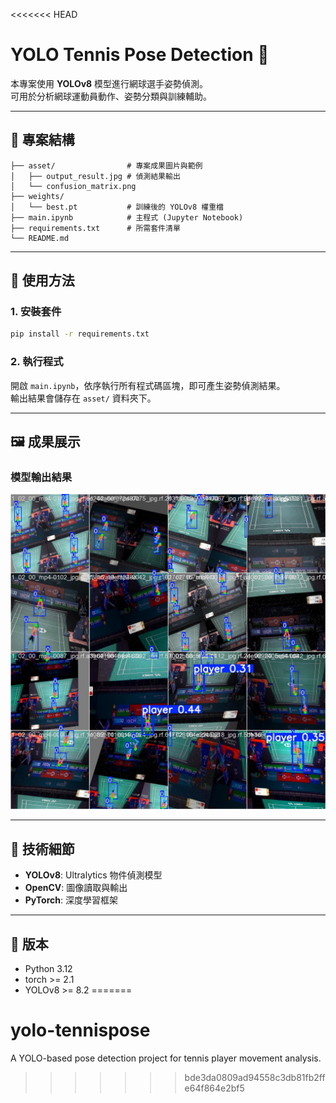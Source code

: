 <<<<<<< HEAD
# YOLO Tennis Pose Detection 🎾

本專案使用 **YOLOv8** 模型進行網球選手姿勢偵測。  
可用於分析網球運動員動作、姿勢分類與訓練輔助。

---

## 📂 專案結構
```
├── asset/                # 專案成果圖片與範例
│   ├── output_result.jpg # 偵測結果輸出
│   └── confusion_matrix.png
├── weights/
│   └── best.pt           # 訓練後的 YOLOv8 權重檔
├── main.ipynb            # 主程式 (Jupyter Notebook)
├── requirements.txt      # 所需套件清單
└── README.md
```

---

## 🚀 使用方法

### 1. 安裝套件
```bash
pip install -r requirements.txt
```

### 2. 執行程式
開啟 `main.ipynb`，依序執行所有程式碼區塊，即可產生姿勢偵測結果。  
輸出結果會儲存在 `asset/` 資料夾下。

---

## 🖼️ 成果展示
### 模型輸出結果
![output](asset/output_result.jpg)

---

## 🧰 技術細節
- **YOLOv8**: Ultralytics 物件偵測模型  
- **OpenCV**: 圖像讀取與輸出  
- **PyTorch**: 深度學習框架

---

## 📜 版本
- Python 3.12
- torch >= 2.1
- YOLOv8 >= 8.2
=======
# yolo-tennispose
A YOLO-based pose detection project for tennis player movement analysis.
>>>>>>> bde3da0809ad94558c3db81fb2ffe64f864e2bf5

